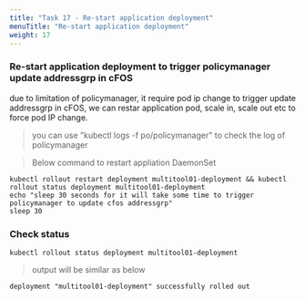 ```yaml
---
title: "Task 17 - Re-start application deployment"
menuTitle: "Re-start application deployment"
weight: 17
---
```


### Re-start application deployment to trigger policymanager update addressgrp in cFOS 

due to limitation of policymanager, it require pod ip change to trigger update addressgrp in cFOS, we can restar application pod, scale in, scale out etc to force pod IP change. 

> you can use "kubectl logs -f po/policymanager" to check the log of policymanager 


> Below command to restart appliation DaemonSet 

```
kubectl rollout restart deployment multitool01-deployment && kubectl rollout status deployment multitool01-deployment
echo "sleep 30 seconds for it will take some time to trigger policymanager to update cfos addressgrp"
sleep 30
```

### Check status

```
kubectl rollout status deployment multitool01-deployment
```

> output will be similar as below

```
deployment "multitool01-deployment" successfully rolled out
```
